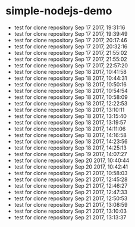 # simple-nodejs-demo
* test for clone repository Sep 17 2017, 19:31:16
* test for clone repository Sep 17 2017, 19:39:49
* test for clone repository Sep 17 2017, 20:17:46
* test for clone repository Sep 17 2017, 20:32:16
* test for clone repository Sep 17 2017, 21:55:02
* test for clone repository Sep 17 2017, 21:55:02
* test for clone repository Sep 17 2017, 22:57:20
* test for clone repository Sep 18 2017, 10:41:58
* test for clone repository Sep 18 2017, 10:44:31
* test for clone repository Sep 18 2017, 10:50:16
* test for clone repository Sep 18 2017, 10:54:54
* test for clone repository Sep 18 2017, 10:58:09
* test for clone repository Sep 18 2017, 12:22:53
* test for clone repository Sep 18 2017, 13:10:11
* test for clone repository Sep 18 2017, 13:15:40
* test for clone repository Sep 18 2017, 13:19:57
* test for clone repository Sep 18 2017, 14:11:06
* test for clone repository Sep 18 2017, 14:16:58
* test for clone repository Sep 18 2017, 14:23:56
* test for clone repository Sep 18 2017, 14:25:13
* test for clone repository Sep 19 2017, 14:07:27
* test for clone repository Sep 20 2017, 10:40:44
* test for clone repository Sep 20 2017, 10:42:41
* test for clone repository Sep 21 2017, 10:58:03
* test for clone repository Sep 21 2017, 12:45:28
* test for clone repository Sep 21 2017, 12:46:27
* test for clone repository Sep 21 2017, 12:47:33
* test for clone repository Sep 21 2017, 12:50:53
* test for clone repository Sep 21 2017, 13:08:59
* test for clone repository Sep 21 2017, 13:10:03
* test for clone repository Sep 21 2017, 13:13:37
